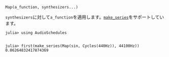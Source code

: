 ```
Map(a_function, synthesizers...)
```

`synthesizers`に対して`a_function`を適用します。[`make_series`](@ref)をサポートしています。

```jldoctest
julia> using AudioSchedules


julia> first(make_series(Map(sin, Cycles(440Hz)), 44100Hz))
0.06264832417874369
```
